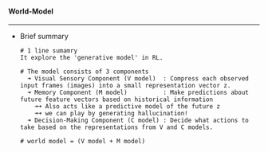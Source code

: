 #### World-Model

----

- Brief summary


      # 1 line sumamry 
      It explore the 'generative model' in RL.

      # The model consists of 3 components
        ➜ Visual Sensory Component (V model)  : Compress each observed input frames (images) into a small representation vector z.
        ➜ Memory Component (M model)          : Make predictions about future feature vectors based on historical information
          ➜➜ Also acts like a predictive model of the future z
          ➜➜ we can play by generating hallucination!
        ➜ Decision-Making Component (C model) : Decide what actions to take based on the representations from V and C models.

      # world model = (V model + M model)

  

  
  

    

      

      



